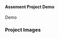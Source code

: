 #### Assement Project Demo
Demo 

### Project Images 
<br>
<!-- <img width="900px"  src="client/src/assets/img-readme/image-1.png"> -->
<!-- <img width="450px"  src="client/src/assets/img-readme/image-4.png"> -->
<br>
